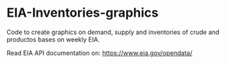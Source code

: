 # EIA-Inventories-graphics
Code to create graphics on demand, supply and inventories of crude and productos bases on weekly EIA. 

Read EIA API documentation on: https://www.eia.gov/opendata/
